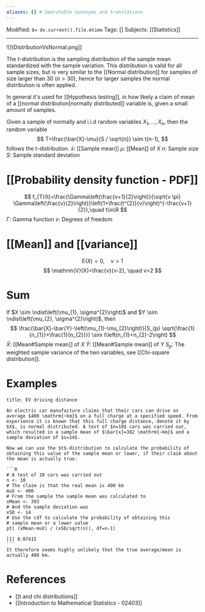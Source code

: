 ```yaml
---
aliases: [] # Searchable synonyms and translations
---
```

Modified: `$= dv.current().file.mtime`
Tags: []
Subjects: [[Statistics]]
****

<span class="centerImg">![[tDistributionVsNormal.png]]</span>

The $t$-distribution is the sampling distribution of the sample mean standardized with the sample variation. This distribution is valid for all sample sizes, but is very similar to the [[Normal distribution]] for samples of size larger than 30 ($n>30$), hence for larger samples the normal distribution is often applied.

In general it's used for [[Hypothesis testing]], in how likely a claim of mean of a [[normal distribution|normally distributed]] variable is, given a small amount of samples.

Given a sample of normally and i.i.d random variables $X_{1}, \ldots, X_{n}$, then the random variable
$$
T=\frac{\bar{X}-\mu}{S / \sqrt{n}} \sim t(n-1),
$$
follows the $t$-distribution.
$\bar{x}:$ [[Sample mean]]
$\mu:$ [[Mean]] of $X$
$n:$ Sample size
$S:$ Sample standard deviation

# [[Probability density function - PDF]]
$$
f_{T}(t)=\frac{\Gamma\left(\frac{v+1}{2}\right)}{\sqrt{v \pi} \Gamma\left(\frac{v}{2}\right)}\left(1+\frac{t^{2}}{v}\right)^{-\frac{v+1}{2}},\quad t\in\R
$$
$\Gamma:$ Gamma function
$v:$ Degrees of freedom

# [[Mean]] and [[variance]]
$$
\mathrm{E}(X)=0, \quad v>1
$$
$$
\mathrm{V}(X)=\frac{v}{v-2}, \quad v>2
$$

# Sum
If $X \sim \ndist\left(\mu_{1}, \sigma^{2}\right)$ and $Y \sim \ndist\left(\mu_{2}, \sigma^{2}\right)$, then
$$
\frac{\bar{X}-\bar{Y}-\left(\mu_{1}-\mu_{2}\right)}{S_{p} \sqrt{\frac{1}{n_{1}}+\frac{1}{n_{2}}}} \sim t\left(n_{1}+n_{2}-2\right)
$$
$\bar{X}:$ [[Mean#Sample mean]] of $X$
$\bar{Y}:$ [[Mean#Sample mean]] of $Y$
$S_{p}:$ The weighted sample variance of the two variables, see [[Chi-square distribution]].

# Examples
````ad-example
title: EV driving distance

An electric car manufacture claims that their cars can drive on average $400 \mathrm{~km}$ on a full charge at a specified speed. From experience it is known that this full charge distance, denote it by $X$, is normal distributed. A test of $n=10$ cars was carried out, which resulted in a sample mean of $\bar{x}=382 \mathrm{~km}$ and a sample deviation of $s=14$.

Now we can use the $t$-distribution to calculate the probability of obtaining this value of the sample mean or lower, if their claim about the mean is actually true:

```R
# A test of 10 cars was carried out
n <- 10
# The claim is that the real mean is 400 km
muX <- 400
# From the sample the sample mean was calculated to
xMean <- 393
# And the sample deviation was
xSD <- 14
# Use the cdf to calculate the probability of obtaining this
# sample mean or a lower value
pt( (xMean-muX) / (xSD/sqrt(n)), df=n-1)

[1] 0.07415
```
It therefore seems highly unlikely that the true average/mean is actually 400 km.

````

# References
- [[t and chi distributions]]
- [[Introduction to Mathematical Statistics - 02403]]